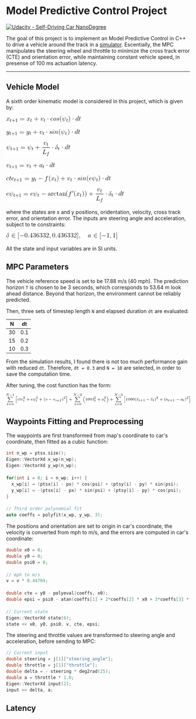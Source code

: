 # Model Predictive Control Project
[![Udacity - Self-Driving Car NanoDegree](https://s3.amazonaws.com/udacity-sdc/github/shield-carnd.svg)](http://www.udacity.com/drive)

The goal of this project is to implement an Model Predictive Control in C++ to drive a vehicle around the track in a [simulator](https://github.com/udacity/self-driving-car-sim). Escentially, the MPC manipulates the steering wheel and throttle to minimize the cross track error (CTE) and orientation error, while maintaining constant vehicle speed, in presense of 100 ms actuation latency.

[//]: # (Image References)

[image1]: ./images/x.png
[image2]: ./images/y.png
[image3]: ./images/psi.png
[image4]: ./images/v.png
[image5]: ./images/cte.png
[image6]: ./images/epsi.png
[image7]: ./images/input.png
[image8]: ./images/cost_fun.png

---

## Vehicle Model

A sixth order kinematic model is considered in this project, which is given by:

![alt text][image1]

![alt text][image2]

![alt text][image3]

![alt text][image4]

![alt text][image5]

![alt text][image6]

where the states are x and y positions, oridentation, velocity, cross track error, and orientation error. The inputs are steering angle and acceleration, subject to te constraints:

![alt text][image7]

All the state and input variables are in SI units.

## MPC Parameters

The vehicle reference speed is set to be 17.88 m/s (40 mph). The prediction horizon `T` is chosen to be 3 seconds, which corresponds to 53.64 m look ahead distance. Beyond that horizon, the environment cannot be reliably predicted.

Then, three sets of timestep length `N` and elapsed duration `dt` are evaluated:

| N   | dt    | 
|:---:|:-----:| 
| 30  | 0.1   | 
| 15  | 0.2   | 
| 10  | 0.3   | 

From the simulation results, I found there is not too much performance gain with reduced `dt`. Therefore, `dt = 0.3` and `N = 10` are selected, in order to save the computation time.

After tuning, the cost function has the form:

![alt text][image8]

## Waypoints Fitting and Preprocessing

The waypoints are first transformed from map's coordinate to car's coordinate, then fitted as a cubic function:
```cpp
int n_wp = ptsx.size();
Eigen::VectorXd x_wp(n_wp);
Eigen::VectorXd y_wp(n_wp);

for(int i = 0; i < n_wp; i++) {
  x_wp[i] = (ptsx[i] - px) * cos(psi) + (ptsy[i] - py) * sin(psi);
  y_wp[i] = -(ptsx[i] - px) * sin(psi) + (ptsy[i] - py) * cos(psi);
}

// Third order polynomial fit
auto coeffs = polyfit(x_wp, y_wp, 3);
```

The positions and orientation are set to origin in car's coordinate, the velocity is converted from mph to m/s, and the errors are computed in car's coordinate:
```cpp
double x0 = 0;
double y0 = 0;
double psi0 = 0;

// mph to m/s
v = v * 0.44704;

double cte = y0 - polyeval(coeffs, x0);
double epsi = psi0 - atan(coeffs[1] + 2*coeffs[2] * x0 + 3*coeffs[3] * pow(x0, 2));

// Current state
Eigen::VectorXd state(6);
state << x0, y0, psi0, v, cte, epsi;
```

The steering and throttle values are transformed to steering angle and acceleration, before sending to MPC:
```cpp
// Current input
double steering = j[1]["steering_angle"];
double throttle = j[1]["throttle"];
double delta = - steering * deg2rad(25);
double a = throttle * 1.0;
Eigen::VectorXd input(2);
input << delta, a;
```

## Latency
